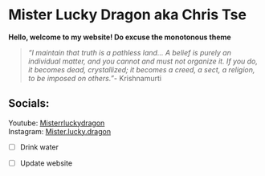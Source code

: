 # Mister Lucky Dragon aka **Chris Tse**  


**Hello, welcome to my website! Do excuse the monotonous theme**
> _“I maintain that truth is a pathless land... A belief is purely an individual matter, and you cannot and must not organize it. If you do, it becomes dead, crystallized; it becomes a creed, a sect, a religion, to be imposed on others.”_- Krishnamurti


## Socials:
Youtube: [Misterrluckydragon](https://www.youtube.com/@misterrluckydragon)  
Instagram: [Mister.lucky.dragon](https://www.instagram.com/mister.lucky.dragon/)

- [ ] Drink water
- [ ] Update website



